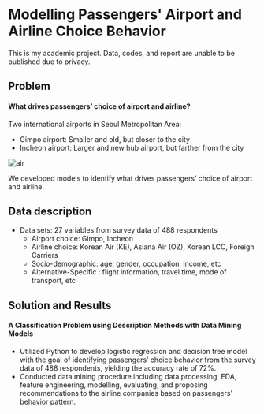 # Modelling Passengers' Airport and Airline Choice Behavior

This is my academic project. Data, codes, and report are unable to be published due to privacy. 

## Problem

#### What drives passengers’ choice of airport and airline? 

Two international airports in Seoul Metropolitan Area: 
* Gimpo airport: Smaller and old, but closer to the city 
* Incheon airport: Larger and new hub airport, but farther from the city 

![air](https://user-images.githubusercontent.com/60991189/101312936-e43d0f00-3809-11eb-888c-b53debebcc32.PNG)

We developed models to identify what drives passengers’ choice of airport and airline. 

## Data description

* Data sets: 27 variables from survey data of 488 respondents
   * Airport choice: Gimpo, Incheon
   * Airline choice: Korean Air (KE), Asiana Air (OZ), Korean LCC, Foreign Carriers
   * Socio-demographic: age, gender, occupation, income, etc
   * Alternative-Specific : flight information, travel time, mode of transport, etc
  
## Solution and Results

#### A Classification Problem using Description Methods with Data Mining Models

* Utilized Python to develop logistic regression and decision tree model with the goal of identifying passengers’ choice behavior from the survey data of 488 respondents, yielding the accuracy rate of 72%.
* Conducted data mining procedure including data processing, EDA, feature engineering, modelling, evaluating, and proposing recommendations to the airline companies based on passengers' behavior pattern.

